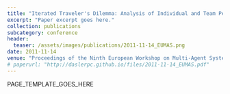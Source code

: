 ```yaml
---
title: "Iterated Traveler's Dilemma: Analysis of Individual and Team Performances and Challenges Ahead"
excerpt: "Paper excerpt goes here."
collection: publications
subcategory: conference
header: 
  teaser: /assets/images/publications/2011-11-14_EUMAS.png
date: 2011-11-14
venue: "Proceedings of the Ninth European Workshop on Multi-Agent Systems (EUMAS)"
# paperurl: "http://daslerpc.github.io/files/2011-11-14_EUMAS.pdf"
---
```


PAGE_TEMPLATE_GOES_HERE
